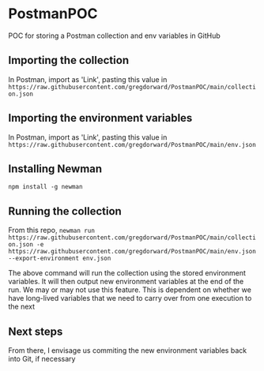# PostmanPOC
POC for storing a Postman collection and env variables in GitHub

## Importing the collection

In Postman, import as 'Link', pasting this value in `https://raw.githubusercontent.com/gregdorward/PostmanPOC/main/collection.json`

## Importing the environment variables

In Postman, import as 'Link', pasting this value in `https://raw.githubusercontent.com/gregdorward/PostmanPOC/main/env.json`

## Installing Newman

`npm install -g newman`

## Running the collection

From this repo, `newman run https://raw.githubusercontent.com/gregdorward/PostmanPOC/main/collection.json -e https://raw.githubusercontent.com/gregdorward/PostmanPOC/main/env.json --export-environment env.json`

The above command will run the collection using the stored environment variables. It will then output new environment variables at the end of the run. We may or may not use this feature. This is dependent on whether we have long-lived variables that we need to carry over from one execution to the next

## Next steps

From there, I envisage us commiting the new environment variables back into Git, if necessary